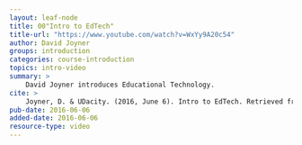```yaml
---
layout: leaf-node
title: 00"Intro to EdTech"
title-url: "https://www.youtube.com/watch?v=WxYy9A20c54"
author: David Joyner
groups: introduction
categories: course-introduction
topics: intro-video
summary: >
    David Joyner introduces Educational Technology.
cite: >
    Joyner, D. & UDacity. (2016, June 6). Intro to EdTech. Retrieved from https://www.youtube.com/watch?v=WxYy9A20c54
pub-date: 2016-06-06
added-date: 2016-06-06
resource-type: video
---
```

